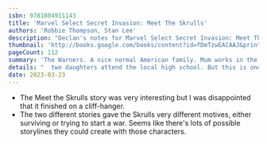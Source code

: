 ```yaml
---
isbn: 9781804911143
title: 'Marvel Select Secret Invasion: Meet The Skrulls'
authors: 'Robbie Thompson, Stan Lee'
description: "Declan's notes for Marvel Select Secret Invasion: Meet The Skrulls by Robbie Thompson, Stan Lee."
thumbnail: 'http://books.google.com/books/content?id=fDmTzwEACAAJ&printsec=frontcover&img=1&zoom=5&source=gbs_api'
pageCount: 112
summary: 'The Warners. A nice normal American family. Mum works in the office of a US Senator, Dad is a technician at Stark Technology, and their'
details: "  two daughters attend the local high school. But this is one household with a shocking secret they're all part of a shape-shifting Skrull sleeper cell, preparing for their race's inevitable invasion of Earth! Now, their mission becomes all the more urgent when the development of Skrull-detecting technology threatens to destroy everything they hold dear! Get ready to discover a new side to the Skrulls in this bold series that is guaranteed to be talked about for years to come! Reprinting Meet the Skrulls #1-5 & Fantastic Four #2"
date: 2023-03-23
---
```


- The Meet the Skrulls story was very interesting but I was disappointed that it finished on a cliff-hanger.
- The two different stories gave the Skrulls very different motives, either surviving or trying to start a war. Seems like there's lots of possible storylines they could create with those characters.
